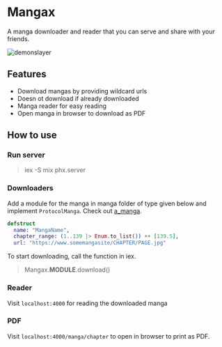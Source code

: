 # Mangax

A manga downloader and reader that you can serve and share with your friends.

![demonslayer](./assets/mangax.gif)

## Features

- Download mangas by providing wildcard urls
- Doesn ot download if already downloaded
- Manga reader for easy reading
- Open manga in browser to download as PDF

## How to use

### Run server

> iex -S mix phx.server

### Downloaders

Add a module for the manga in manga folder of type given below and implement `ProtocolManga`. Check out [a_manga](./lib/mangax/a_manga).

```elixir
defstruct 
  name: "MangaName",
  chapter_range: (1..139 |> Enum.to_list()) ++ [139.5],
  url: "https://www.somemangasite/CHAPTER/PAGE.jpg"
```

To start downloading, call the function in iex.
> Mangax.__MODULE__.download()

### Reader

Visit `localhost:4000` for reading the downloaded manga

### PDF

Visit `localhost:4000/manga/chapter` to open in browser to print as PDF.